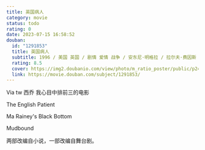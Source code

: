 ```yaml
---
title: 英国病人
category: movie
status: todo
rating: 0
date: 2023-07-15 16:58:52
douban:
  id: "1291853"
  title: 英国病人
  subtitle: 1996 / 美国 英国 / 剧情 爱情 战争 / 安东尼·明格拉 / 拉尔夫·费因斯 朱丽叶·比诺什
  rating: 8.5
  cover: https://img2.doubanio.com/view/photo/m_ratio_poster/public/p2408623752.jpg
  link: https://movie.douban.com/subject/1291853/
---
```


Via tw 西乔 我心目中排前三的电影

The English Patient

Ma Rainey's Black Bottom

Mudbound

两部改编自小说，一部改编自舞台剧。